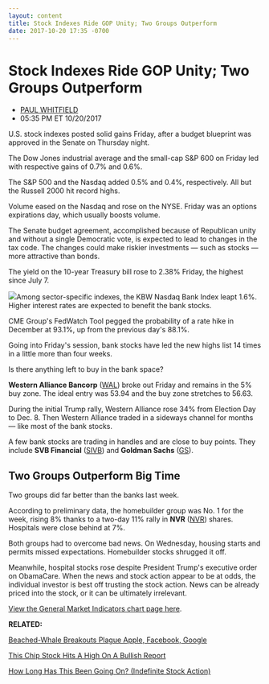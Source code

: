 ```yaml
---
layout: content
title: Stock Indexes Ride GOP Unity; Two Groups Outperform
date: 2017-10-20 17:35 -0700
---
```



Stock Indexes Ride GOP Unity; Two Groups Outperform
====================================================




* [PAUL WHITFIELD](https://www.investors.com/author/whitfieldp/ "Posts by PAUL WHITFIELD")
* 05:35 PM ET 10/20/2017




U.S. stock indexes posted solid gains Friday, after a budget blueprint was approved in the Senate on Thursday night.


The Dow Jones industrial average and the small-cap S&P 600 on Friday led with respective gains of 0.7% and 0.6%.




The S&P 500 and the Nasdaq added 0.5% and 0.4%, respectively. All but the Russell 2000 hit record highs.


Volume eased on the Nasdaq and rose on the NYSE. Friday was an options expirations day, which usually boosts volume.


The Senate budget agreement, accomplished because of Republican unity and without a single Democratic vote, is expected to lead to changes in the tax code. The changes could make riskier investments — such as stocks — more attractive than bonds.


The yield on the 10-year Treasury bill rose to 2.38% Friday, the highest since July 7.


![](https://www.investors.com/wp-content/uploads/2017/10/MP102017-181x300.jpg)Among sector-specific indexes, the KBW Nasdaq Bank Index leapt 1.6%. Higher interest rates are expected to benefit the bank stocks.


CME Group's FedWatch Tool pegged the probability of a rate hike in December at 93.1%, up from the previous day's 88.1%.


Going into Friday's session, bank stocks have led the new highs list 14 times in a little more than four weeks.


Is there anything left to buy in the bank space?


**Western Alliance Bancorp** ([WAL](https://research.investors.com/quote.aspx?symbol=WAL)) broke out Friday and remains in the 5% buy zone. The ideal entry was 53.94 and the buy zone stretches to 56.63.


During the initial Trump rally, Western Alliance rose 34% from Election Day to Dec. 8. Then Western Alliance traded in a sideways channel for months — like most of the bank stocks.


A few bank stocks are trading in handles and are close to buy points. They include **SVB Financial** ([SIVB](https://research.investors.com/quote.aspx?symbol=SIVB)) and **Goldman Sachs** ([GS](https://research.investors.com/quote.aspx?symbol=GS)).



Two Groups Outperform Big Time
------------------------------


Two groups did far better than the banks last week.


According to preliminary data, the homebuilder group was No. 1 for the week, rising 8% thanks to a two-day 11% rally in **NVR** ([NVR](https://research.investors.com/quote.aspx?symbol=NVR)) shares. Hospitals were close behind at 7%.


Both groups had to overcome bad news. On Wednesday, housing starts and permits missed expectations. Homebuilder stocks shrugged it off.


Meanwhile, hospital stocks rose despite President Trump's executive order on ObamaCare. When the news and stock action appear to be at odds, the individual investor is best off trusting the stock action. News can be already priced into the stock, or it can be ultimately irrelevant.


[View the General Market Indicators chart page here](https://www.investors.com/wp-content/uploads/2017/10/GMI_102317.pdf).


**RELATED:**


[Beached-Whale Breakouts Plague Apple, Facebook, Google](https://www.investors.com/market-trend/stock-market-today/beached-whale-breakouts-plague-apple-facebook-google-despite-sp-500-at-highs/)


[This Chip Stock Hits A High On A Bullish Report](https://www.investors.com/news/technology/ibd-50-chip-gear-stock-ichor-hits-record-high-on-bullish-report/)


[How Long Has This Been Going On? (Indefinite Stock Action)](https://www.investors.com/how-to-invest/investors-corner/your-stock-goes-nowhere-after-a-breakout-how-long-should-you-wait/)




